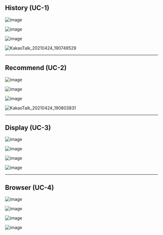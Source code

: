 ## History (UC-1)
![image](https://user-images.githubusercontent.com/49024958/115955651-d971e500-a532-11eb-86ad-4287c693c5af.png)

![image](https://user-images.githubusercontent.com/49024958/115955683-01614880-a533-11eb-85bb-aab7422082a0.png)

![image](https://user-images.githubusercontent.com/49024958/115955692-150caf00-a533-11eb-8358-2844111b8d50.png)

![KakaoTalk_20210424_190749529](https://user-images.githubusercontent.com/49024958/115955398-25bc2580-a531-11eb-8864-eb16e7bf0a44.jpg)

<hr>

## Recommend (UC-2)

![image](https://user-images.githubusercontent.com/49024958/115957318-9157c000-a53c-11eb-9fee-c996b5f1f55f.png)

![image](https://user-images.githubusercontent.com/49024958/115957011-00ccb000-a53b-11eb-9e28-4602f16299c3.png)

![image](https://user-images.githubusercontent.com/49024958/115957415-4db18600-a53d-11eb-9c30-da0c1806508e.png)

![KakaoTalk_20210424_190803831](https://user-images.githubusercontent.com/49024958/115955402-29e84300-a531-11eb-9bd7-660979924b27.jpg)
<hr>

## Display (UC-3)


![image](https://user-images.githubusercontent.com/55435898/115954695-526e3e00-a52d-11eb-8471-982c16b8a7f3.png)

![image](https://user-images.githubusercontent.com/55435898/115954703-5e5a0000-a52d-11eb-9cfb-732c00456ad1.png)

![image](https://user-images.githubusercontent.com/55435898/115954712-6d40b280-a52d-11eb-980a-c284b33b1c40.png)

![image](https://user-images.githubusercontent.com/55435898/115956122-ff4cb900-a535-11eb-9fc7-677766e3c43c.png)

<hr>

## Browser (UC-4)

![image](https://user-images.githubusercontent.com/55435898/115954746-a0834180-a52d-11eb-90ba-d6bd794a6a75.png)

![image](https://user-images.githubusercontent.com/55435898/115954751-a9741300-a52d-11eb-822d-b77c13a9e307.png)

![image](https://user-images.githubusercontent.com/55435898/115954758-b42ea800-a52d-11eb-97fc-ed3bd48cd865.png)

![image](https://user-images.githubusercontent.com/55435898/115954767-bc86e300-a52d-11eb-8372-8486596afd21.png)
